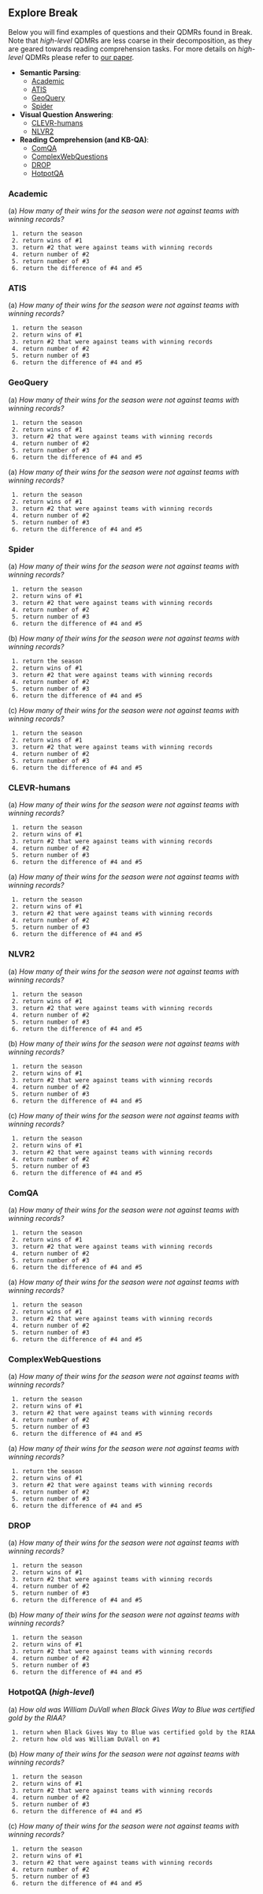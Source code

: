 ## Explore Break

Below you will find examples of questions and their QDMRs found in Break.   
Note that *high-level* QDMRs are less coarse in their decomposition, as they are geared towards reading comprehension tasks. For more details on *high-level* QDMRs please refer to [our paper](https://allenai.github.io/Break/#paper).

* **Semantic Parsing**: 
  * [Academic](#academic)
  * [ATIS](#atis)
  * [GeoQuery](#geoquery)
  * [Spider](#spider)
* **Visual Question Answering**: 
  * [CLEVR-humans](#spider)
  * [NLVR2](#spider)
* **Reading Comprehension (and KB-QA)**: 
  * [ComQA](#comqa)
  * [ComplexWebQuestions](#complexwebquestions)
  * [DROP](#drop)
  * [HotpotQA](#hotpotqa)  

### Academic


<div>
  <p class="note">
    (a) <i>How many of their wins for the season were not against teams with winning records?</i>
  </p>
</div>

```
 1. return the season  
 2. return wins of #1  
 3. return #2 that were against teams with winning records    
 4. return number of #2  
 5. return number of #3  
 6. return the difference of #4 and #5  
```

### ATIS


<div>
  <p class="note">
    (a) <i>How many of their wins for the season were not against teams with winning records?</i>
  </p>
</div>

```
 1. return the season  
 2. return wins of #1  
 3. return #2 that were against teams with winning records    
 4. return number of #2  
 5. return number of #3  
 6. return the difference of #4 and #5  
```

### GeoQuery


<div>
  <p class="note">
    (a) <i>How many of their wins for the season were not against teams with winning records?</i>
  </p>
</div>

```
 1. return the season  
 2. return wins of #1  
 3. return #2 that were against teams with winning records    
 4. return number of #2  
 5. return number of #3  
 6. return the difference of #4 and #5  
```


<div>
  <p class="note">
    (a) <i>How many of their wins for the season were not against teams with winning records?</i>
  </p>
</div>

```
 1. return the season  
 2. return wins of #1  
 3. return #2 that were against teams with winning records    
 4. return number of #2  
 5. return number of #3  
 6. return the difference of #4 and #5  
```

### Spider 

<div>
  <p class="note">
    (a) <i>How many of their wins for the season were not against teams with winning records?</i>
  </p>
</div>

```
 1. return the season  
 2. return wins of #1  
 3. return #2 that were against teams with winning records    
 4. return number of #2  
 5. return number of #3  
 6. return the difference of #4 and #5  
```

<div>
  <p class="note">
    (b) <i>How many of their wins for the season were not against teams with winning records?</i>
  </p>
</div>

```
 1. return the season  
 2. return wins of #1  
 3. return #2 that were against teams with winning records    
 4. return number of #2  
 5. return number of #3  
 6. return the difference of #4 and #5  
```

<div>
  <p class="note">
    (c) <i>How many of their wins for the season were not against teams with winning records?</i>
  </p>
</div>

```
 1. return the season  
 2. return wins of #1  
 3. return #2 that were against teams with winning records    
 4. return number of #2  
 5. return number of #3  
 6. return the difference of #4 and #5  
```

### CLEVR-humans


<div>
  <p class="note">
    (a) <i>How many of their wins for the season were not against teams with winning records?</i>
  </p>
</div>

```
 1. return the season  
 2. return wins of #1  
 3. return #2 that were against teams with winning records    
 4. return number of #2  
 5. return number of #3  
 6. return the difference of #4 and #5  
```


<div>
  <p class="note">
    (a) <i>How many of their wins for the season were not against teams with winning records?</i>
  </p>
</div>

```
 1. return the season  
 2. return wins of #1  
 3. return #2 that were against teams with winning records    
 4. return number of #2  
 5. return number of #3  
 6. return the difference of #4 and #5  
```

### NLVR2

<div>
  <p class="note">
    (a) <i>How many of their wins for the season were not against teams with winning records?</i>
  </p>
</div>

```
 1. return the season  
 2. return wins of #1  
 3. return #2 that were against teams with winning records    
 4. return number of #2  
 5. return number of #3  
 6. return the difference of #4 and #5  
```

<div>
  <p class="note">
    (b) <i>How many of their wins for the season were not against teams with winning records?</i>
  </p>
</div>

```
 1. return the season  
 2. return wins of #1  
 3. return #2 that were against teams with winning records    
 4. return number of #2  
 5. return number of #3  
 6. return the difference of #4 and #5  
```

<div>
  <p class="note">
    (c) <i>How many of their wins for the season were not against teams with winning records?</i>
  </p>
</div>

```
 1. return the season  
 2. return wins of #1  
 3. return #2 that were against teams with winning records    
 4. return number of #2  
 5. return number of #3  
 6. return the difference of #4 and #5  
```

### ComQA


<div>
  <p class="note">
    (a) <i>How many of their wins for the season were not against teams with winning records?</i>
  </p>
</div>

```
 1. return the season  
 2. return wins of #1  
 3. return #2 that were against teams with winning records    
 4. return number of #2  
 5. return number of #3  
 6. return the difference of #4 and #5  
```


<div>
  <p class="note">
    (a) <i>How many of their wins for the season were not against teams with winning records?</i>
  </p>
</div>

```
 1. return the season  
 2. return wins of #1  
 3. return #2 that were against teams with winning records    
 4. return number of #2  
 5. return number of #3  
 6. return the difference of #4 and #5  
```

### ComplexWebQuestions


<div>
  <p class="note">
    (a) <i>How many of their wins for the season were not against teams with winning records?</i>
  </p>
</div>

```
 1. return the season  
 2. return wins of #1  
 3. return #2 that were against teams with winning records    
 4. return number of #2  
 5. return number of #3  
 6. return the difference of #4 and #5  
```


<div>
  <p class="note">
    (a) <i>How many of their wins for the season were not against teams with winning records?</i>
  </p>
</div>

```
 1. return the season  
 2. return wins of #1  
 3. return #2 that were against teams with winning records    
 4. return number of #2  
 5. return number of #3  
 6. return the difference of #4 and #5  
```

### DROP

<div>
  <p class="note">
    (a) <i>How many of their wins for the season were not against teams with winning records?</i>
  </p>
</div>

```
 1. return the season  
 2. return wins of #1  
 3. return #2 that were against teams with winning records    
 4. return number of #2  
 5. return number of #3  
 6. return the difference of #4 and #5  
```

<div>
  <p class="note">
    (b) <i>How many of their wins for the season were not against teams with winning records?</i>
  </p>
</div>

```
 1. return the season  
 2. return wins of #1  
 3. return #2 that were against teams with winning records    
 4. return number of #2  
 5. return number of #3  
 6. return the difference of #4 and #5  
```

### **HotpotQA** (*high-level*)

<div>
  <p class="note">
    (a) <i>How old was William DuVall when Black Gives Way to Blue was certified gold by the RIAA?</i>
  </p>
</div>

```
 1. return when Black Gives Way to Blue was certified gold by the RIAA  
 2. return how old was William DuVall on #1 
```

<div>
  <p class="note">
    (b) <i>How many of their wins for the season were not against teams with winning records?</i>
  </p>
</div>

```
 1. return the season  
 2. return wins of #1  
 3. return #2 that were against teams with winning records    
 4. return number of #2  
 5. return number of #3  
 6. return the difference of #4 and #5  
```

<div>
  <p class="note">
    (c) <i>How many of their wins for the season were not against teams with winning records?</i>
  </p>
</div>

```
 1. return the season  
 2. return wins of #1  
 3. return #2 that were against teams with winning records    
 4. return number of #2  
 5. return number of #3  
 6. return the difference of #4 and #5  
```

